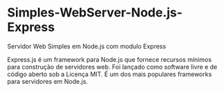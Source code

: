 # Simples-WebServer-Node.js-Express
Servidor Web Simples em Node.js com modulo Express

Express.js é um framework para Node.js que fornece recursos mínimos para construção de servidores web. Foi lançado como software livre e de código aberto sob a Licença MIT. É um dos mais populares frameworks para servidores em Node.js.
